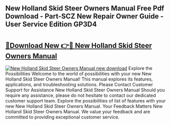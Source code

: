 ## New Holland Skid Steer Owners Manual Free Pdf Download - Part-SCZ New Repair Owner Guide - User Service Edition GP3D4

# <h2><a href="http://bc9109.oget.top/?id=New+Holland+Skid+Steer+Owners+Manual">🔗Download New 👉🔴 New Holland Skid Steer Owners Manual</a></h2>

[![New Holland Skid Steer Owners Manual new download](https://i.imgur.com/5g1atiW.png)](http://bc9109.oget.top/?id=New+Holland+Skid+Steer+Owners+Manual)
Explore the Possibilities Welcome to the world of possibilities with your new New Holland Skid Steer Owners Manual! This manual explores its features, applications, and troubleshooting solutions. Please Contact Customer Support for Assistance New Holland Skid Steer Owners Manual Should you require any assistance, please do not hesitate to contact our dedicated customer support team. Explore the possibilities of list of features with your new New Holland Skid Steer Owners Manual. Your Feedback Matters New Holland Skid Steer Owners Manual. We value your feedback and are committed to providing exceptional customer service.
